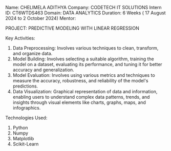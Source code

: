 Name: CHELIMELA ADITHYA
Company: CODETECH IT SOLUTIONS
Intern ID: CT6WTDS463
Domain: DATA ANALYTICS
Duration: 6 Weeks ( 17 August 2024 to 2 October 2024)
Mentor:


PROJECT: PREDICTIVE MODELING WITH LINEAR REGRESSION

Key Activities:
1. Data Preprocessing: Involves various techniques to clean, transform, and organize data.
2. Model Building: Involves selecting a suitable algorithm, training the model on a dataset, evaluating its performance, and tuning it for better accuracy and generalization.
3. Model Evaluation: Involves using various metrics and techniques to measure the accuracy, robustness, and reliability of the model's predictions.
4. Data Visualization: Graphical representation of data and information, enabling users to understand complex data patterns, trends, and insights through visual elements like charts, graphs, maps, and infographics.

Technologies Used:
1. Python
2. Numpy
3. Matplotlib
4. Scikit-Learn
